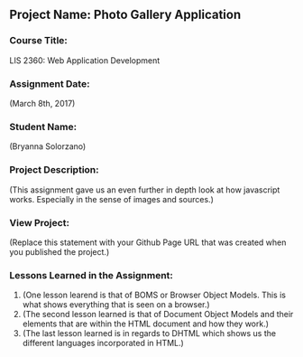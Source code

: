 ## Project Name:  Photo Gallery Application

### Course Title:
LIS 2360:  Web Application Development

### Assignment Date:  
(March 8th, 2017)

### Student Name:  
(Bryanna Solorzano)

### Project Description:
(This assignment gave us an even further in depth look at how javascript works. Especially in the sense of images and sources.)

### View Project:
(Replace this statement with your Github Page URL that was created when you 
 published the project.)

### Lessons Learned in the Assignment:
1. (One lesson learend is that of BOMS or Browser Object Models. This is what shows everything that is seen on a browser.)
2. (The second lesson learned is that of Document Object Models and their elements that are within the HTML document and how they work.)
3. (The last lesson learned is in regards to DHTML which shows us the different languages incorporated in HTML.)


